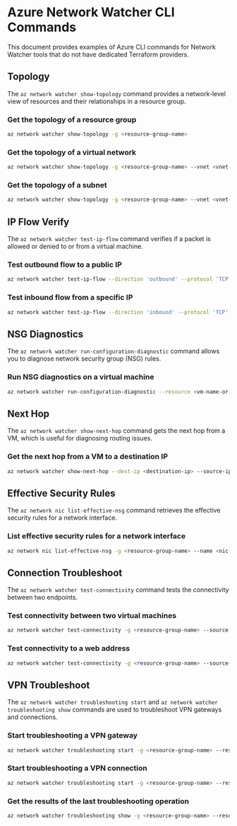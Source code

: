 # Azure Network Watcher CLI Commands

This document provides examples of Azure CLI commands for Network Watcher tools that do not have dedicated Terraform providers.

## Topology

The `az network watcher show-topology` command provides a network-level view of resources and their relationships in a resource group.

### Get the topology of a resource group

```bash
az network watcher show-topology -g <resource-group-name>
```

### Get the topology of a virtual network

```bash
az network watcher show-topology -g <resource-group-name> --vnet <vnet-name-or-id>
```

### Get the topology of a subnet

```bash
az network watcher show-topology -g <resource-group-name> --vnet <vnet-name> --subnet <subnet-name-or-id>
```

## IP Flow Verify

The `az network watcher test-ip-flow` command verifies if a packet is allowed or denied to or from a virtual machine.

### Test outbound flow to a public IP

```bash
az network watcher test-ip-flow --direction 'outbound' --protocol 'TCP' --local '10.0.0.4:60000' --remote '13.107.21.200:80' --vm <vm-name-or-id> --nic <nic-name-or-id> -g <resource-group-name> --out 'table'
```

### Test inbound flow from a specific IP

```bash
az network watcher test-ip-flow --direction 'inbound' --protocol 'TCP' --local '10.0.0.4:80' --remote '10.1.1.1:60000' --vm <vm-name-or-id> --nic <nic-name-or-id> -g <resource-group-name> --out 'table'
```

## NSG Diagnostics

The `az network watcher run-configuration-diagnostic` command allows you to diagnose network security group (NSG) rules.

### Run NSG diagnostics on a virtual machine

```bash
az network watcher run-configuration-diagnostic --resource <vm-name-or-id> --resource-group <resource-group-name> --resource-type 'virtualMachines' --direction 'Inbound' --protocol 'TCP' --source '10.0.1.0/26' --destination '10.0.0.4' --port '*'
```

## Next Hop

The `az network watcher show-next-hop` command gets the next hop from a VM, which is useful for diagnosing routing issues.

### Get the next hop from a VM to a destination IP

```bash
az network watcher show-next-hop --dest-ip <destination-ip> --source-ip <source-ip> --vm <vm-name-or-id> -g <resource-group-name>
```

## Effective Security Rules

The `az network nic list-effective-nsg` command retrieves the effective security rules for a network interface.

### List effective security rules for a network interface

```bash
az network nic list-effective-nsg -g <resource-group-name> --name <nic-name>
```

## Connection Troubleshoot

The `az network watcher test-connectivity` command tests the connectivity between two endpoints.

### Test connectivity between two virtual machines

```bash
az network watcher test-connectivity -g <resource-group-name> --source-resource <source-vm-name-or-id> --dest-resource <destination-vm-name-or-id> --protocol 'TCP' --dest-port '3389'
```

### Test connectivity to a web address

```bash
az network watcher test-connectivity -g <resource-group-name> --source-resource <source-vm-name-or-id> --dest-address 'www.bing.com' --protocol 'TCP' --dest-port '443'
```

## VPN Troubleshoot

The `az network watcher troubleshooting start` and `az network watcher troubleshooting show` commands are used to troubleshoot VPN gateways and connections.

### Start troubleshooting a VPN gateway

```bash
az network watcher troubleshooting start -g <resource-group-name> --resource <gateway-name-or-id> --resource-type 'vnetGateway' --storage-account <storage-account-name-or-id> --storage-path <blob-container-url>
```

### Start troubleshooting a VPN connection

```bash
az network watcher troubleshooting start -g <resource-group-name> --resource <connection-name-or-id> --resource-type 'vpnConnection' --storage-account <storage-account-name-or-id> --storage-path <blob-container-url>
```

### Get the results of the last troubleshooting operation

```bash
az network watcher troubleshooting show -g <resource-group-name> --resource <gateway-or-connection-name-or-id>
```
